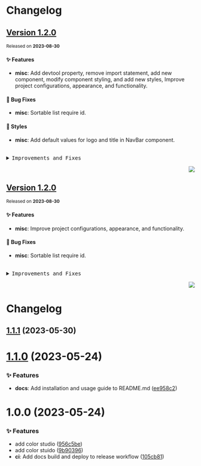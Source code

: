 <a name="readme-top"></a>

# Changelog

## [Version 1.2.0](https://github.com/ant-design/antd-color-editor/compare/v1.1.1...v1.2.0)

<sup>Released on **2023-08-30**</sup>

#### ✨ Features

- **misc**: Add devtool property, remove import statement, add new component, modify component styling, and add new styles, Improve project configurations, appearance, and functionality.

#### 🐛 Bug Fixes

- **misc**: Sortable list require id.

#### 💄 Styles

- **misc**: Add default values for logo and title in NavBar component.

<br/>

<details>
<summary><kbd>Improvements and Fixes</kbd></summary>

#### What's improved

- **misc**: Add devtool property, remove import statement, add new component, modify component styling, and add new styles ([0afed25](https://github.com/ant-design/antd-color-editor/commit/0afed25))
- **misc**: Improve project configurations, appearance, and functionality ([4af0191](https://github.com/ant-design/antd-color-editor/commit/4af0191))

#### What's fixed

- **misc**: Sortable list require id ([7b4e5f7](https://github.com/ant-design/antd-color-editor/commit/7b4e5f7))

#### Styles

- **misc**: Add default values for logo and title in NavBar component ([7463e5f](https://github.com/ant-design/antd-color-editor/commit/7463e5f))

</details>

<div align="right">

[![](https://img.shields.io/badge/-BACK_TO_TOP-151515?style=flat-square)](#readme-top)

</div>

## [Version 1.2.0](https://github.com/ant-design/antd-color-editor/compare/v1.1.1...v1.2.0)

<sup>Released on **2023-08-30**</sup>

#### ✨ Features

- **misc**: Improve project configurations, appearance, and functionality.

#### 🐛 Bug Fixes

- **misc**: Sortable list require id.

<br/>

<details>
<summary><kbd>Improvements and Fixes</kbd></summary>

#### What's improved

- **misc**: Improve project configurations, appearance, and functionality ([4af0191](https://github.com/ant-design/antd-color-editor/commit/4af0191))

#### What's fixed

- **misc**: Sortable list require id ([7b4e5f7](https://github.com/ant-design/antd-color-editor/commit/7b4e5f7))

</details>

<div align="right">

[![](https://img.shields.io/badge/-BACK_TO_TOP-151515?style=flat-square)](#readme-top)

</div>

# Changelog

## [1.1.1](https://github.com/ant-design/antd-color-editor/compare/v1.1.0...v1.1.1) (2023-05-30)

# [1.1.0](https://github.com/canisminor1990/antd-color-editor/compare/v1.0.0...v1.1.0) (2023-05-24)

### ✨ Features

- **docs**: Add installation and usage guide to README.md ([ee958c2](https://github.com/canisminor1990/antd-color-editor/commit/ee958c2))

# 1.0.0 (2023-05-24)

### ✨ Features

- add color studio ([956c5be](https://github.com/canisminor1990/antd-color-editor/commit/956c5be))
- add color stuido ([9b90396](https://github.com/canisminor1990/antd-color-editor/commit/9b90396))
- **ci**: Add docs build and deploy to release workflow ([105cb81](https://github.com/canisminor1990/antd-color-editor/commit/105cb81))
